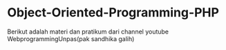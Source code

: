 # Object-Oriented-Programming-PHP
Berikut adalah materi dan pratikum dari channel youtube WebprogrammingUnpas(pak sandhika galih)
